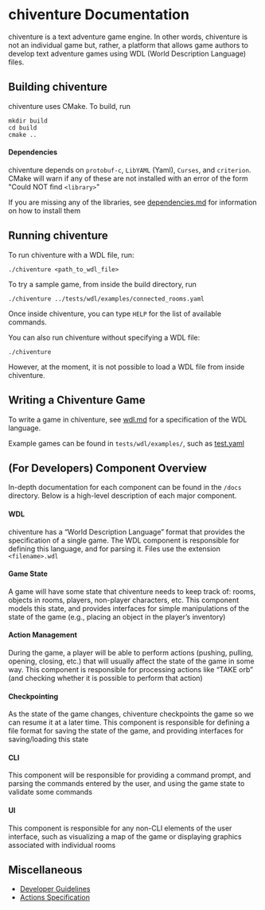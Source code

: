 # chiventure Documentation

chiventure is a text adventure game engine. In other words, chiventure is not an individual game but, rather, a platform that allows game authors to develop text adventure games using WDL (World Description Language) files.

## Building chiventure

chiventure uses CMake. To build, run
```
mkdir build
cd build
cmake ..
```

#### Dependencies

chiventure depends on `protobuf-c`, `LibYAML` (Yaml), `Curses`, and `criterion`. CMake will warn if any of these are not installed with an error of the form "Could NOT find `<library>`"

If you are missing any of the libraries, see [dependencies.md](dependencies.md) for information on how to install them

## Running chiventure

To run chiventure with a WDL file, run:
```
./chiventure <path_to_wdl_file>
``` 

To try a sample game, from inside the build directory, run 
```
./chiventure ../tests/wdl/examples/connected_rooms.yaml
```

Once inside chiventure, you can type `HELP` for the list of available commands.

You can also run chiventure without specifying a WDL file:

```
./chiventure
```

However, at the moment, it is not possible to load a WDL file from inside chiventure.

## Writing a Chiventure Game

To write a game in chiventure, see [wdl.md](wdl.md) for a specification of the WDL language.

Example games can be found in `tests/wdl/examples/`, such as [test.yaml](/tests/wdl/examples/test.yaml)

## (For Developers) Component Overview

In-depth documentation for each component can be found in the `/docs` directory. Below is a high-level description of each major component.

#### WDL 

chiventure has a “World Description Language” format that provides the specification of a single game. The WDL component is responsible for defining this language, and for parsing it. Files use the extension `<filename>.wdl`

#### Game State

A game will have some state that chiventure needs to keep track of: rooms, objects in rooms, players, non-player characters, etc. This component models this state, and provides interfaces for simple manipulations of the state of the game (e.g., placing an object in the player’s inventory)

#### Action Management

During the game, a player will be able to perform actions (pushing, pulling, opening, closing, etc.) that will usually affect the state of the game in some way. This component is responsible for processing actions like “TAKE orb” (and checking whether it is possible to perform that action)

#### Checkpointing

As the state of the game changes, chiventure checkpoints the game so we can resume it at a later time. This component is responsible for defining a file format for saving the state of the game, and providing interfaces for saving/loading this state

#### CLI 

This component will be responsible for providing a command prompt, and parsing the commands entered by the user, and using the game state to validate some commands

#### UI

This component is responsible for any non-CLI elements of the user interface, such as visualizing a map of the game or displaying graphics associated with individual rooms

## Miscellaneous

* [Developer Guidelines](developer.md)
* [Actions Specification](actions.md)
